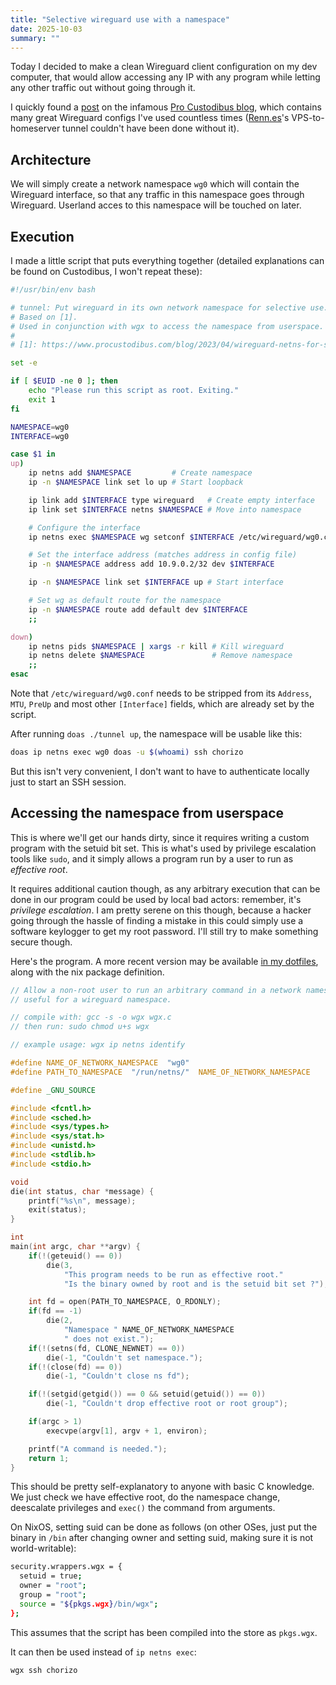 ```yaml
---
title: "Selective wireguard use with a namespace"
date: 2025-10-03
summary: ""
---
```


Today I decided to make a clean Wireguard client configuration on my dev computer, that would allow accessing any IP with any program while letting any other traffic out without going through it.

I quickly found a [post](https://www.procustodibus.com/blog/2023/04/wireguard-netns-for-specific-apps/) on the infamous [Pro Custodibus blog](https://www.procustodibus.com/blog/), which contains many great Wireguard configs I've used countless times ([Renn.es](https://renn.es/)'s VPS-to-homeserver tunnel couldn't have been done without it).

## Architecture

We will simply create a network namespace `wg0` which will contain the Wireguard interface, so that any traffic in this namespace goes through Wireguard. Userland acces to this namespace will be touched on later.

## Execution

I made a little script that puts everything together (detailed explanations can be found on Custodibus, I won't repeat these):

```sh
#!/usr/bin/env bash

# tunnel: Put wireguard in its own network namespace for selective use.
# Based on [1].
# Used in conjunction with wgx to access the namespace from userspace.
#
# [1]: https://www.procustodibus.com/blog/2023/04/wireguard-netns-for-specific-apps/

set -e

if [ $EUID -ne 0 ]; then
    echo "Please run this script as root. Exiting."
    exit 1
fi

NAMESPACE=wg0
INTERFACE=wg0

case $1 in
up)
    ip netns add $NAMESPACE         # Create namespace
    ip -n $NAMESPACE link set lo up # Start loopback

    ip link add $INTERFACE type wireguard   # Create empty interface
    ip link set $INTERFACE netns $NAMESPACE # Move into namespace

    # Configure the interface
    ip netns exec $NAMESPACE wg setconf $INTERFACE /etc/wireguard/wg0.conf

    # Set the interface address (matches address in config file)
    ip -n $NAMESPACE address add 10.9.0.2/32 dev $INTERFACE

    ip -n $NAMESPACE link set $INTERFACE up # Start interface

    # Set wg as default route for the namespace
    ip -n $NAMESPACE route add default dev $INTERFACE
    ;;

down)
    ip netns pids $NAMESPACE | xargs -r kill # Kill wireguard
    ip netns delete $NAMESPACE               # Remove namespace
    ;;
esac
```

Note that `/etc/wireguard/wg0.conf` needs to be stripped from its `Address`, `MTU`, `PreUp` and most other `[Interface]` fields, which are already set by the script.

After running `doas ./tunnel up`, the namespace will be usable like this:
```sh
doas ip netns exec wg0 doas -u $(whoami) ssh chorizo
```

But this isn't very convenient, I don't want to have to authenticate locally just to start an SSH session.

## Accessing the namespace from userspace

This is where we'll get our hands dirty, since it requires writing a custom program with the setuid bit set. This is what's used by privilege escalation tools like `sudo`, and it simply allows a program run by a user to run as *effective root*.

It requires additional caution though, as any arbitrary execution that can be done in our program could be used by local bad actors: remember, it's *privilege escalation*. I am pretty serene on this though, because a hacker going through the hassle of finding a mistake in this could simply use a software keylogger to get my root password. I'll still try to make something secure though.

Here's the program. A more recent version may be available [in my dotfiles](https://git.sr.ht/~tarneo/nix/tree/main/item/pkgs/wgx/wgx.c), along with the nix package definition.

```c
// Allow a non-root user to run an arbitrary command in a network namespace,
// useful for a wireguard namespace.

// compile with: gcc -s -o wgx wgx.c
// then run: sudo chmod u+s wgx

// example usage: wgx ip netns identify

#define NAME_OF_NETWORK_NAMESPACE  "wg0"
#define PATH_TO_NAMESPACE  "/run/netns/"  NAME_OF_NETWORK_NAMESPACE

#define _GNU_SOURCE

#include <fcntl.h>
#include <sched.h>
#include <sys/types.h>
#include <sys/stat.h>
#include <unistd.h>
#include <stdlib.h>
#include <stdio.h>

void
die(int status, char *message) {
	printf("%s\n", message);
	exit(status);
}

int
main(int argc, char **argv) {
	if(!(geteuid() == 0))
		die(3,
		    "This program needs to be run as effective root."
		    "Is the binary owned by root and is the setuid bit set ?");

	int fd = open(PATH_TO_NAMESPACE, O_RDONLY);
	if(fd == -1)
		die(2,
		    "Namespace " NAME_OF_NETWORK_NAMESPACE
		    " does not exist.");
	if(!(setns(fd, CLONE_NEWNET) == 0))
		die(-1, "Couldn't set namespace.");
	if(!(close(fd) == 0))
		die(-1, "Couldn't close ns fd");

	if(!(setgid(getgid()) == 0 && setuid(getuid()) == 0))
		die(-1, "Couldn't drop effective root or root group");

	if(argc > 1)
		execvpe(argv[1], argv + 1, environ);

	printf("A command is needed.");
	return 1;
}
```

This should be pretty self-explanatory to anyone with basic C knowledge. We just check we have effective root, do the namespace change, deescalate privileges and `exec()` the command from arguments.

On NixOS, setting suid can be done as follows (on other OSes, just put the binary in `/bin` after changing owner and setting suid, making sure it is not world-writable):

```sh
security.wrappers.wgx = {
  setuid = true;
  owner = "root";
  group = "root";
  source = "${pkgs.wgx}/bin/wgx";
};
```

This assumes that the script has been compiled into the store as `pkgs.wgx`.

It can then be used instead of `ip netns exec`:
```sh
wgx ssh chorizo
```
